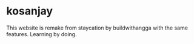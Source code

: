# kosanjay
This website is remake from staycation by buildwithangga with the same features. Learning by doing.
